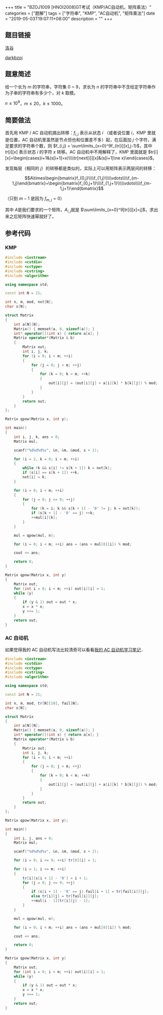 +++
title = "BZOJ1009 [HNOI2008]GT考试（KMP/AC自动机，矩阵乘法）"
categories = ["题解"]
tags = ["字符串", "KMP", "AC自动机", "矩阵乘法"]
date = "2019-05-03T19:07:11+08:00"
description = ""
+++


## 题目链接

[洛谷](https://www.luogu.org/problemnew/show/P3193)

[darkbzoj](https://darkbzoj.tk/problem/1009)

## 题意简述

给一个长为 $m$ 的字符串，字符集 $0$ ~ $9$，求长为 $n$ 的字符串中不含给定字符串作为子串的字符串有多少个，对 $k$ 取模。

$n\le10^9$，$m\le20$，$k\le1000$。

<!--more-->

## 简要做法

首先用 KMP / AC 自动机搞出转移：$f_{i,j}$ 表示从状态 $i$ （或者说位置 $i$，KMP 里就是位置，AC 自动机里虽然是节点但也和位置差不多）起，在后面加 $j$ 个字符，满足要求的字符串个数，则 $f_{i,j} = \sum\limits_{x=0}^9f_{tr[i][x],j-1}$，其中 $tr[i][x]$ 表示状态 $i$ 的字符 $x$ 转移。AC 自动机中不用解释了，KMP 里面就是 $tr[i][x]=\begin{cases}i+1&(s[i+1]=x)\\\\tr[next[i]][x]&(s[i+1]\ne x)\end{cases}$。

发现每层（相同的 $j$）的转移都是类似的，实际上可以用矩阵表示两层间的转移：

$$A\times\begin{bmatrix}f_{0,j}\\\\f_{1,j}\\\\\vdots\\\\f_{m-1,j}\end{bmatrix}=\begin{bmatrix}f_{0,j+1}\\\\f_{1,j+1}\\\\\vdots\\\\f_{m-1,j+1}\end{bmatrix}$$

（只到 $m-1$ 是因为 $f_{m,j}=0$）

其中 $A​$ 是我们要求的一个矩阵，$A_{i,j}​$ 就是 $\sum\limits_{x=0}^9[tr[i][x]=j]​$，求出来之后矩阵快速幂就好了。

## 参考代码

### KMP

```cpp
#include <iostream>
#include <cstdio>
#include <cctype>
#include <cstring>
#include <algorithm>

using namespace std;

const int N = 21;

int n, m, mod, nxt[N];
char s[N];

struct Matrix
{
    int a[N][N];
    Matrix() { memset(a, 0, sizeof(a)); }
    int* operator[](int x) { return a[x]; }
    Matrix operator*(Matrix & b)
    {
        Matrix out;
        int i, j, k;
        for (i = 0; i < m; ++i)
        {
            for (j = 0; j < m; ++j)
            {
                for (k = 0; k < m; ++k)
                {
                    out[i][j] = (out[i][j] + a[i][k] * b[k][j]) % mod;
                }
            }
        }
        return out;
    }
};

Matrix qpow(Matrix x, int y);

int main()
{
    int i, j, k, ans = 0;
    Matrix mul;

    scanf("%d%d%d%s", &n, &m, &mod, s + 1);

    for (i = 2, k = 0; i < m; ++i)
    {
        while (k && s[i] != s[k + 1]) k = nxt[k];
        if (s[i] == s[k + 1]) ++k;
        nxt[i] = k;
    }

    for (i = 0; i < m; ++i)
    {
        for (j = 0; j <= 9; ++j)
        {
            for (k = i; k && s[k + 1] - '0' != j; k = nxt[k]);
            if (s[k + 1] - '0' == j) ++k;
            ++mul[i][k];
        }
    }

    mul = qpow(mul, n);

    for (i = 0; i < m; ++i) ans = (ans + mul[0][i]) % mod;

    cout << ans;

    return 0;
}

Matrix qpow(Matrix x, int y)
{
    Matrix out;
    for (int i = 0; i < m; ++i) out[i][i] = 1;
    while (y)
    {
        if (y & 1) out = out * x;
        x = x * x;
        y >>= 1;
    }
    return out;
}
```

### AC 自动机

如果觉得我的 AC 自动机写法比较清奇可以看看[我的 AC 自动机学习笔记](/AC自动机学习笔记)..

```cpp
#include <iostream>
#include <cstdio>
#include <cctype>
#include <cstring>
#include <algorithm>

using namespace std;

const int N = 21;

int n, m, mod, tr[N][10], fail[N];
char s[N];

struct Matrix
{
    int a[N][N];
    Matrix() { memset(a, 0, sizeof(a)); }
    int* operator[](int x) { return a[x]; }
    Matrix operator*(Matrix & b)
    {
        Matrix out;
        int i, j, k;
        for (i = 0; i < m; ++i)
        {
            for (j = 0; j < m; ++j)
            {
                for (k = 0; k < m; ++k)
                {
                    out[i][j] = (out[i][j] + a[i][k] * b[k][j]) % mod;
                }
            }
        }
        return out;
    }
};

Matrix qpow(Matrix x, int y);

int main()
{
    int i, j, ans = 0;
    Matrix mul;

    scanf("%d%d%d%s", &n, &m, &mod, s + 2);

    for (i = 0; i <= 9; ++i) tr[0][i] = 1;

    for (i = 1; i <= m; ++i)
    {
        tr[i][s[i + 1] - '0'] = i + 1;
        for (j = 0; j <= 9; ++j)
        {
            if (s[i + 1] - '0' == j) fail[i + 1] = tr[fail[i]][j];
            else tr[i][j] = tr[fail[i]][j];
            ++mul[i - 1][tr[i][j] - 1];
        }
    }

    mul = qpow(mul, n);

    for (i = 0; i < m; ++i) ans = (ans + mul[0][i]) % mod;

    cout << ans;

    return 0;
}

Matrix qpow(Matrix x, int y)
{
    Matrix out;
    for (int i = 0; i < m; ++i) out[i][i] = 1;
    while (y)
    {
        if (y & 1) out = out * x;
        x = x * x;
        y >>= 1;
    }
    return out;
}
```

